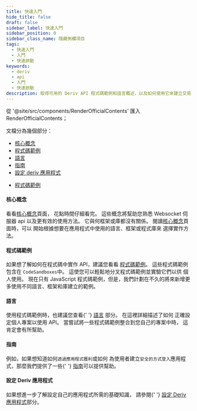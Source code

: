 ```yaml
---
title: 快速入門
hide_title: false
draft: false
sidebar_label: 快速入門
sidebar_position: 0
sidebar_class_name: 隱藏側欄項目
tags:
  - 快速入門
  - 入門
  - 快速啟動
keywords:
  - deriv
  - api
  - 入門
  - 快速啟動
description: 取得可用的 Deriv API 程式碼範例和語言概述，以及如何使用它來建立交易應用程式。
---
```


從 '@site/src/components/RenderOfficialContents' 匯入 RenderOfficialContents；

文檔分為幾個部分：

<RenderOfficialContents>
  <ul>
    <li>
      <a href='category/core-concepts'>核心概念</a>
    </li>
    <li>
      <a href='category/code-examples'>程式碼範例</a>
    </li>
    <li>
      <a href='category/languages'>語言</a>
    </li>
    <li>
      <a href='category/guides'>指南</a>
    </li>
    <li>
      <a href='setting-up-a-deriv-application'>設定 deriv 應用程式</a>
    </li>
  </ul>
  <ul>
    <li>
      <a href='category/code-examples'>程式碼範例</a>
    </li>
  </ul>
</RenderOfficialContents>

<RenderOfficialContents>
  <h4>核心概念</h4>
</RenderOfficialContents>

<RenderOfficialContents>
    看看<a href='/docs/category/core-concepts'>核心概念</a>頁面，
    花點時間仔細看完。 這些概念將幫助您熟悉 Websocket 伺服器 api
    以及更有效的使用方法。 它與何框架或庫都沒有關係。
</RenderOfficialContents>

<RenderOfficialContents>
    閱讀<a href='/docs/category/core-concepts'>核心概念</a>頁面時，可以
    開始根據想要在應用程式中使用的語言、框架或程式庫來
    選擇實作方法。
</RenderOfficialContents>

<h4>程式碼範例</h4>

如果想了解如何在程式碼中實作 API，建議您看看 <a href='/docs/category/code-examples'>程式碼範例</a>。 這些程式碼範例包含在
`CodeSandboxes`中。 這使您可以輕鬆地分叉程式碼範例並實驗它們以供
個人使用。 現在只有 JavaScript 程式碼範例，但是，我們計劃在不久的將來新增更多使用不同語言、框架和庫建立的範例。

<RenderOfficialContents>
  <h4>語言</h4>
</RenderOfficialContents>

<RenderOfficialContents>
    使用程式碼範例時，也建議您查看{' '}
    <a href='/docs/category/languages'>語言</a> 部分。 在這裡詳細描述了如何
    正確設定個人專案以使用 API。 當嘗試將一些程式碼範例整合到您自己的專案中時，
    這肯定會有所幫助。
</RenderOfficialContents>

<RenderOfficialContents>
  <h4>指南</h4>
</RenderOfficialContents>

<RenderOfficialContents>    例如，如果想知道如何`透過應用程式獲利`或如何
    為使用者建立`安全的方式登入`應用程式，那麼我們提供了一些{' '}
    <a href='/docs/category/guides'>指南</a>可以提供幫助。
  </RenderOfficialContents>

<RenderOfficialContents>
  <h4>設定 Deriv 應用程式</h4>
</RenderOfficialContents>

<RenderOfficialContents>    如果想進一步了解設定自己的應用程式所需的基礎知識，
    請參閱{' '}
    <a href='/docs/setting-up-a-deriv-application'>設定 Deriv 應用程式</a>部分。
  </RenderOfficialContents>
